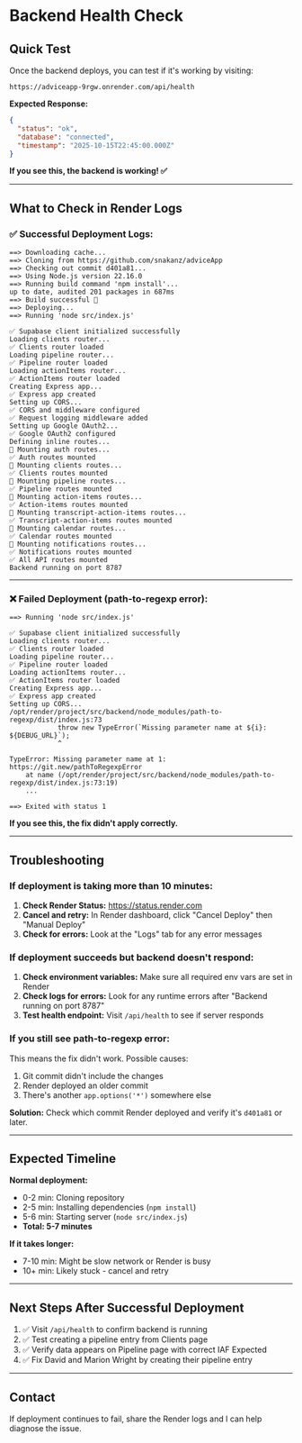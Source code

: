 # Backend Health Check

## Quick Test

Once the backend deploys, you can test if it's working by visiting:

```
https://adviceapp-9rgw.onrender.com/api/health
```

**Expected Response:**
```json
{
  "status": "ok",
  "database": "connected",
  "timestamp": "2025-10-15T22:45:00.000Z"
}
```

**If you see this, the backend is working! ✅**

---

## What to Check in Render Logs

### ✅ **Successful Deployment Logs:**

```
==> Downloading cache...
==> Cloning from https://github.com/snakanz/adviceApp
==> Checking out commit d401a81...
==> Using Node.js version 22.16.0
==> Running build command 'npm install'...
up to date, audited 201 packages in 687ms
==> Build successful 🎉
==> Deploying...
==> Running 'node src/index.js'

✅ Supabase client initialized successfully
Loading clients router...
✅ Clients router loaded
Loading pipeline router...
✅ Pipeline router loaded
Loading actionItems router...
✅ ActionItems router loaded
Creating Express app...
✅ Express app created
Setting up CORS...
✅ CORS and middleware configured
✅ Request logging middleware added
Setting up Google OAuth2...
✅ Google OAuth2 configured
Defining inline routes...
🔄 Mounting auth routes...
✅ Auth routes mounted
🔄 Mounting clients routes...
✅ Clients routes mounted
🔄 Mounting pipeline routes...
✅ Pipeline routes mounted
🔄 Mounting action-items routes...
✅ Action-items routes mounted
🔄 Mounting transcript-action-items routes...
✅ Transcript-action-items routes mounted
🔄 Mounting calendar routes...
✅ Calendar routes mounted
🔄 Mounting notifications routes...
✅ Notifications routes mounted
✅ All API routes mounted
Backend running on port 8787
```

---

### ❌ **Failed Deployment (path-to-regexp error):**

```
==> Running 'node src/index.js'

✅ Supabase client initialized successfully
Loading clients router...
✅ Clients router loaded
Loading pipeline router...
✅ Pipeline router loaded
Loading actionItems router...
✅ ActionItems router loaded
Creating Express app...
✅ Express app created
Setting up CORS...
/opt/render/project/src/backend/node_modules/path-to-regexp/dist/index.js:73
            throw new TypeError(`Missing parameter name at ${i}: ${DEBUG_URL}`);
            ^

TypeError: Missing parameter name at 1: https://git.new/pathToRegexpError
    at name (/opt/render/project/src/backend/node_modules/path-to-regexp/dist/index.js:73:19)
    ...

==> Exited with status 1
```

**If you see this, the fix didn't apply correctly.**

---

## Troubleshooting

### If deployment is taking more than 10 minutes:

1. **Check Render Status:** https://status.render.com
2. **Cancel and retry:** In Render dashboard, click "Cancel Deploy" then "Manual Deploy"
3. **Check for errors:** Look at the "Logs" tab for any error messages

### If deployment succeeds but backend doesn't respond:

1. **Check environment variables:** Make sure all required env vars are set in Render
2. **Check logs for errors:** Look for any runtime errors after "Backend running on port 8787"
3. **Test health endpoint:** Visit `/api/health` to see if server responds

### If you still see path-to-regexp error:

This means the fix didn't work. Possible causes:
1. Git commit didn't include the changes
2. Render deployed an older commit
3. There's another `app.options('*')` somewhere else

**Solution:** Check which commit Render deployed and verify it's `d401a81` or later.

---

## Expected Timeline

**Normal deployment:**
- 0-2 min: Cloning repository
- 2-5 min: Installing dependencies (`npm install`)
- 5-6 min: Starting server (`node src/index.js`)
- **Total: 5-7 minutes**

**If it takes longer:**
- 7-10 min: Might be slow network or Render is busy
- 10+ min: Likely stuck - cancel and retry

---

## Next Steps After Successful Deployment

1. ✅ Visit `/api/health` to confirm backend is running
2. ✅ Test creating a pipeline entry from Clients page
3. ✅ Verify data appears on Pipeline page with correct IAF Expected
4. ✅ Fix David and Marion Wright by creating their pipeline entry

---

## Contact

If deployment continues to fail, share the Render logs and I can help diagnose the issue.

